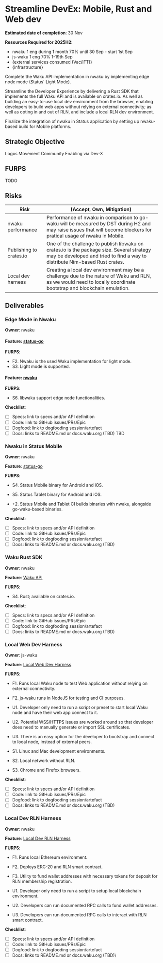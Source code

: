 # Streamline DevEx: Mobile, Rust and Web dev

**Estimated date of completion**: 30 Nov

**Resources Required for 2025H2**:
- nwaku 1 eng during 1 month 70% until 30 Sep - start 1st Sep
- js-waku 1 eng 70% 1-19th Sep
- {external services consumed (Vac/IFT)}
- {infrastructure}

Complete the Waku API implementation in nwaku by implementing edge node mode (Status' Light Mode).

Streamline the Developer Experience by delivering a Rust SDK that implements the full Waku API and is available on crates.io.
As well as building an easy-to-use local dev environment from the browser, enabling developers to build web apps without
relying on external connectivity; as well as opting in and out of RLN, and include a local RLN dev environment.

Finalize the integration of nwaku in Status application by setting up nwaku-based build for Mobile platforms.

## Strategic Objective

Logos Movement Community Enabling via Dev-X

## FURPS

TODO

## Risks

| Risk                    | (Accept, Own, Mitigation)                                                                                                                                                |
|-------------------------|--------------------------------------------------------------------------------------------------------------------------------------------------------------------------|
| nwaku performance       | Performance of nwaku in comparison to go-waku will be measured by DST during H2 and may raise issues that will become blockers for pratical usage of nwaku in Mobile.    |
| Publishing to crates.io | One of the challenge to publish libwaku on crates.io is the package size. Several strategy may be developed and tried to find a way to distribute Nim-based Rust crates. |
| Local dev harness       | Creating a local dev environment may be a challenge due to the nature of Waku and RLN, as we would need to locally coordinate bootstrap and blockchain emulation.        |

## Deliverables

### Edge Mode in Nwaku

**Owner**: nwaku

#### **Feature**: [status-go](/FURPS/application/status_go.md)

**FURPS**:
- F2. Nwaku is the used Waku implementation for light mode.
- S3. Light mode is supported. 

#### **Feature**: [nwaku](/FURPS/application/nwaku.md)

**FURPS**:
- S6. libwaku support edge node functionalities. 

**Checklist**:
- [ ] Specs: link to specs and/or API definition
- [ ] Code: link to GitHub issues/PRs/Epic
- [ ] Dogfood: link to dogfooding session/artefact
- [ ] Docs: links to README.md or docs.waku.org (TBD)
TBD

### Nwaku in Status Mobile

**Owner**: nwaku

**Feature**: [status-go](/FURPS/application/status_go.md)

**FURPS**:
- S4. Status Mobile binary for Android and iOS.
- S5. Status Tablet binary for Android and iOS. 

- +2. Status Mobile and Tablet CI builds binaries with nwaku, alongside go-waku-based binaries.

**Checklist**:
- [ ] Specs: link to specs and/or API definition
- [ ] Code: link to GitHub issues/PRs/Epic
- [ ] Dogfood: link to dogfooding session/artefact
- [ ] Docs: links to README.md or docs.waku.org (TBD)

### Waku Rust SDK

**Owner**: nwaku

**Feature**: [Waku API](/FURPS/core/waku_api.md)

**FURPS**:
- S4. Rust; available on crates.io.

**Checklist**:
- [ ] Specs: link to specs and/or API definition
- [ ] Code: link to GitHub issues/PRs/Epic
- [ ] Dogfood: link to dogfooding session/artefact
- [ ] Docs: links to README.md or docs.waku.org (TBD)

### Local Web Dev Harness

**Owner**: js-waku

**Feature**: [Local Web Dev Harness](/FURPS/application/local_web_dev_harness.md)

**FURPS**:

- F1. Runs local Waku node to test Web application without relying on external connectivity.
- F2. js-waku runs in NodeJS for testing and CI purposes.

- U1. Developer only need to run a script or preset to start local Waku node and have their web app connect to it.
- U2. Potential WSS/HTTPS issues are worked around so that developer does need to manually generate or import SSL certificates.
- U3. There is an easy option for the developer to bootstrap and connect to local node, instead of external peers.

- S1. Linux and Mac development environments.
- S2. Local network without RLN.
- S3. Chrome and Firefox browsers.

**Checklist**:
- [ ] Specs: link to specs and/or API definition
- [ ] Code: link to GitHub issues/PRs/Epic
- [ ] Dogfood: link to dogfooding session/artefact
- [ ] Docs: links to README.md or docs.waku.org (TBD)

### Local Dev RLN Harness

**Owner**: nwaku

**Feature**: [Local Dev RLN Harness](/FURPS/application/local_dev_rln_harness.md)

**FURPS**:
- F1. Runs local Ethereum environment.
- F2. Deploys ERC-20 and RLN smart contract.
- F3. Utility to fund wallet addresses with necessary tokens for deposit for RLN membership registration.

- U1. Developer only need to run a script to setup local blockchain environment.
- U2. Developers can run documented RPC calls to fund wallet addresses.
- U3. Developers can run documented RPC calls to interact with RLN smart contract.

**Checklist**:
- [ ] Specs: link to specs and/or API definition
- [ ] Code: link to GitHub issues/PRs/Epic
- [ ] Dogfood: link to dogfooding session/artefact
- [ ] Docs: links to README.md or docs.waku.org (TBD)\